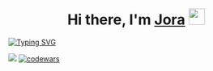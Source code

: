 <h1 align="center">Hi there, I'm <a href="https://t.me/PROGER32" target="_blank">Jora</a> 
<img src="https://github.com/blackcater/blackcater/raw/main/images/Hi.gif" height="32"/></h1>
<a href="https://git.io/typing-svg"><img src="https://readme-typing-svg.demolab.com?font=Fira+Code&pause=1000&color=000000&width=435&lines=It's+my+project+for+face+rec" alt="Typing SVG" /></a>

![](https://komarev.com/ghpvc/?username=Igsiggs)
[![codewars](https://www.codewars.com/users/henesy/badges/micro)](https://www.codewars.com/users/henesy)